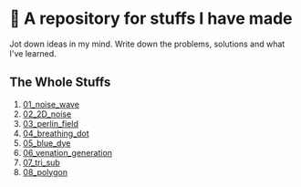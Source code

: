 # :rocket: A repository for stuffs I have made

Jot down ideas in my mind.
Write down the problems, solutions and what I've learned.

## The Whole Stuffs

1. [01_noise_wave](/p5.js_practices/01_noise_wave)
2. [02_2D_noise](/p5.js_practices/02_2D_noise)
3. [03_perlin_field](/p5.js_practices/03_perlin_field)
4. [04_breathing_dot](/p5.js_practices/04_breathing_dot)
5. [05_blue_dye](/p5.js_practices/05_blue_dye)
6. [06_venation_generation](/p5.js_practices/06_venation_generation)
7. [07_tri_sub](/p5.js_practices/07_tri_sub)
8. [08_polygon](/p5.js_practices/08_polygon)